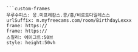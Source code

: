 

```쿠스통-프라메스
```custom-frames
우루수피스: 응.미프레캄스.콩/홍/비르트다일레스스
urlSuffix: m.myfreecams.com/room/BirthdayLexxx
frame: https://
frame: https://
스칠리: 에이그트:50브
style: height:50vh
```
```